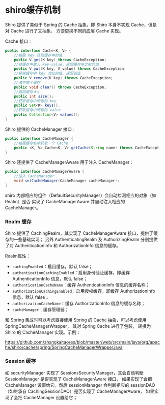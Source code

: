 shiro缓存机制
=====================================================================
Shiro 提供了类似于 Spring 的 Cache 抽象，即 Shiro 本身不实现 Cache，但是对 Cache 进行了又抽象，
方便更换不同的底层 Cache 实现。

Cache 接口：
```java 
public interface Cache<K, V> {
    //根据 Key 获取缓存中的值
    public V get(K key) throws CacheException;
    //往缓存中放入 key-value，返回缓存中之前的值
    public V put(K key, V value) throws CacheException;
    //移除缓存中 key 对应的值，返回该值
    public V remove(K key) throws CacheException;
    //清空整个缓存
    public void clear() throws CacheException;
    //返回缓存大小
    public int size();
    //获取缓存中所有的 key
    public Set<K> keys();
    //获取缓存中所有的 value
    public Collection<V> values();
}
```

Shiro 提供的 CacheManager 接口：
```java 
public interface CacheManager {
    //根据缓存名字获取一个 Cache
    public <K, V> Cache<K, V> getCache(String name) throws CacheException;
}
```

Shiro 还提供了 CacheManagerAware 用于注入 CacheManager：
```java 
public interface CacheManagerAware {
    //注入 CacheManager
    void setCacheManager(CacheManager cacheManager);
}
```

shiro 内部相应的组件（DefaultSecurityManager）会自动检测相应的对象（如 Realm）是否
实现了 CacheManagerAware 并自动注入相应的 CacheManager。

### Realm 缓存
Shiro 提供了 CachingRealm，其实现了 CacheManagerAware 接口，提供了缓存的一些基础实现；
另外 AuthenticatingRealm 及 AuthorizingRealm 分别提供了对 AuthenticationInfo 和
AuthorizationInfo 信息的缓存。

Realm属性：
+ `cachingEnabled`：启用缓存，默认 false；
+ `authenticationCachingEnabled`：启用身份验证缓存，即缓存 AuthenticationInfo 信息，默认 false；
+ `authenticationCacheName`：缓存 AuthenticationInfo 信息的缓存名称；
+ `authorizationCachingEnabled`：启用授权缓存，即缓存 AuthorizationInfo 信息，默认 false；
+ `authorizationCacheName`：缓存 AuthorizationInfo 信息的缓存名称；
+ `cacheManager`：缓存管理器；

和 Spring 集成时可以考虑直接使用 Spring 的 Cache 抽象，可以考虑使用 SpringCacheManagerWrapper，
其对 Spring Cache 进行了包装， 转换为 Shiro 的 CacheManager 实现。示例：

https://github.com/zhangkaitao/es/blob/master/web/src/main/java/org/apache/shiro/cache/spring/SpringCacheManagerWrapper.java

### Session 缓存
如 securityManager 实现了 SessionsSecurityManager，其会自动判断 SessionManager 是否实现了 CacheManagerAware 接口，
如果实现了会把 CacheManager 设置给它。然后 sessionManager 会判断相应的 sessionDAO（如继承自 CachingSessionDAO）是否实现了
CacheManagerAware， 如果实现了会把 CacheManager 设置给它；


